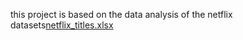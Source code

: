 this project is based on the data analysis of the netflix datasets[netflix_titles.xlsx](https://github.com/Eshita-Katyal/mini-project-/files/14612995/netflix_titles.xlsx)

